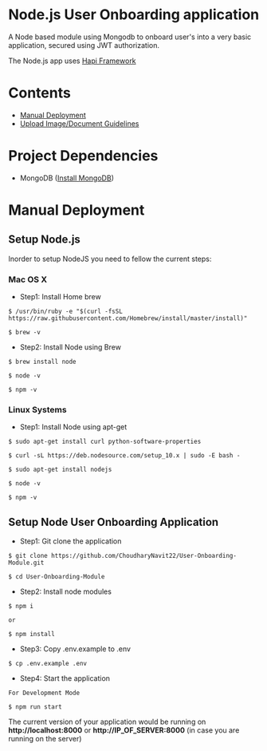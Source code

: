 # Node.js User Onboarding application
A Node based module using Mongodb to onboard user's into a very basic application, secured using JWT authorization.

The Node.js app uses [Hapi Framework](https://hapijs.com)

# Contents

* [Manual Deployment](#manual-deployment)
* [Upload Image/Document Guidelines](UPLOAD_IMAGE_GUIDLINE.md)

# Project Dependencies

* MongoDB ([Install MongoDB](https://docs.mongodb.com/manual/administration/install-community/))

# <a id="manual-deployment"></a>Manual Deployment

## Setup Node.js

Inorder to setup NodeJS you need to fellow the current steps:

### Mac OS X

* Step1: Install Home brew

```
$ /usr/bin/ruby -e "$(curl -fsSL https://raw.githubusercontent.com/Homebrew/install/master/install)"

$ brew -v
```

* Step2: Install Node using Brew

```
$ brew install node

$ node -v

$ npm -v
```

### Linux Systems

* Step1: Install Node using apt-get

```
$ sudo apt-get install curl python-software-properties

$ curl -sL https://deb.nodesource.com/setup_10.x | sudo -E bash -

$ sudo apt-get install nodejs

$ node -v

$ npm -v
```
## Setup Node User Onboarding Application

* Step1: Git clone the application

```
$ git clone https://github.com/ChoudharyNavit22/User-Onboarding-Module.git

$ cd User-Onboarding-Module
```

* Step2: Install node modules

```
$ npm i

or 

$ npm install
```

* Step3: Copy .env.example to .env

```
$ cp .env.example .env
```

* Step4: Start the application

```
For Development Mode

$ npm run start
```

The current version of your application would be running on **http://localhost:8000** or **http://IP_OF_SERVER:8000** (in case you are running on the server)
